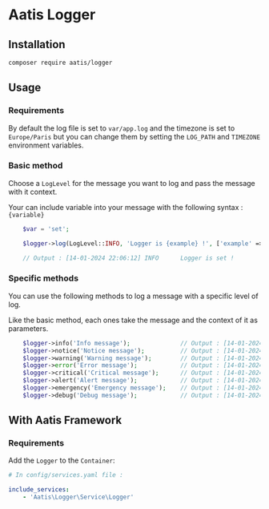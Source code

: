 # Aatis Logger

## Installation

```bash
composer require aatis/logger
```

## Usage

### Requirements

By default the log file is set to `var/app.log` and the timezone is set to `Europe/Paris` but you can change them by setting the `LOG_PATH` and `TIMEZONE` environment variables.

### Basic method

Choose a `LogLevel` for the message you want to log and pass the message with it context.

Your can include variable into your message with the following syntax : `{variable}`

```php
    $var = 'set';

    $logger->log(LogLevel::INFO, 'Logger is {example} !', ['example' => $var]);

    // Output : [14-01-2024 22:06:12] INFO      Logger is set !
```

### Specific methods

You can use the following methods to log a message with a specific level of log.

Like the basic method, each ones take the message and the context of it as parameters.

```php
    $logger->info('Info message');              // Output : [14-01-2024 22:06:12] INFO      Info message
    $logger->notice('Notice message');          // Output : [14-01-2024 22:06:12] NOTICE    Notice message
    $logger->warning('Warning message');        // Output : [14-01-2024 22:06:12] WARNING   Warning message
    $logger->error('Error message');            // Output : [14-01-2024 22:06:12] ERROR     Error message
    $logger->critical('Critical message');      // Output : [14-01-2024 22:06:12] CRITICAL  Critical message
    $logger->alert('Alert message');            // Output : [14-01-2024 22:06:12] ALERT     Alert message
    $logger->emergency('Emergency message');    // Output : [14-01-2024 22:06:12] EMERGENCY Emergency message
    $logger->debug('Debug message');            // Output : [14-01-2024 22:06:12] DEBUG     Debug message
```

## With Aatis Framework

### Requirements

Add the `Logger` to the `Container`:

```yaml
# In config/services.yaml file :

include_services:
    - 'Aatis\Logger\Service\Logger'
```
